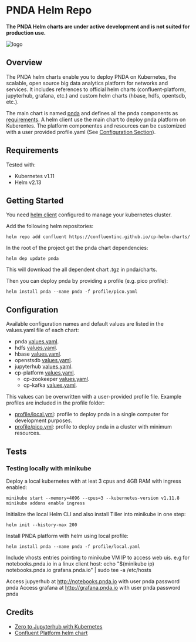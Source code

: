 # PNDA Helm Repo

**The PNDA Helm charts are under active development and is not suited for production use.**

![logo](kube-pnda_icon.png)

## Overview

The PNDA helm charts enable you to deploy PNDA on Kubernetes, the scalable, open source big data analytics platform for networks and services.
It includes references to official helm charts (confluent-platform, jupyterhub, grafana, etc.) and custom helm charts (hbase, hdfs, opentsdb, etc.).

The main chart is named [pnda](pnda) and defines all the pnda components as [requirements](pnda/requirements.yaml). A helm client use the main chart to deploy pnda platform on Kuberentes. The platform componentes and resources can be customized with a user provided profile.yaml (See [Configuration Section](#Configuration)).

## Requirements

Tested with:

- Kubernetes v1.11
- Helm v2.13

## Getting Started

You need [helm client](https://helm.sh/) configured to manage your kubernetes cluster. 

Add the following helm repositories:

```
helm repo add confluent https://confluentinc.github.io/cp-helm-charts/
```

In the root of the project get the pnda chart dependencies:

```
helm dep update pnda
```

This will download the all dependent chart .tgz in pnda/charts.

Then you can deploy pnda by providing a profile (e.g. pico profile):

```
helm install pnda --name pnda -f profile/pico.yaml
```

## Configuration

Available configuration names and default values are listed in the values.yaml file of each chart:

- pnda [values.yaml](pnda/values.yaml).
- hdfs [values.yaml](hdfs/values.yaml).
- hbase [values.yaml](hbase/values.yaml).
- openstsdb [values.yaml](opentsdb/values.yaml).
- jupyterhub [values.yaml](https://github.com/jupyterhub/zero-to-jupyterhub-k8s/blob/0.8.2/jupyterhub/values.yaml).
- cp-platform [values.yaml](https://github.com/confluentinc/cp-helm-charts/blob/master/values.yaml).
  - cp-zookeeper [values.yaml](https://github.com/confluentinc/cp-helm-charts/blob/master/charts/cp-zookeeper/values.yaml).
  - cp-kafka [values.yaml](https://github.com/confluentinc/cp-helm-charts/blob/master/charts/cp-kafka/values.yaml).

This values can be overwritten with a user-provided profile file.
Example profiles are included in the profile folder:

- [profile/local.yml](profile/local.yml): profile to deploy pnda in a single computer for development purposes.
- [profile/pico.yml](profile/local.yml): profile to deploy pnda in a cluster with minimum resources.

## Tests

### Testing locally with minikube

Deploy a local kubernetes with at leat 3 cpus and 4GB RAM with ingress enabled:

```
minikube start --memory=4096 --cpus=3 --kubernetes-version v1.11.8
minikube addons enable ingress
```

Initialize the local Helm CLI and also install Tiller into minikube in one step:

```
helm init --history-max 200
```

Install PNDA platform with helm using local profile:

```
helm install pnda --name pnda -f profile/local.yaml
```

Include vhosts entries pointing to minikube VM IP to access web uis.
e.g for notebooks.pnda.io in a linux client host:
echo "\$(minikube ip) notebooks.pnda.io grafana.pnda.io" | sudo tee -a /etc/hosts

Access jupyerhub at http://notebooks.pnda.io with user pnda password pnda
Access grafana at http://grafana.pnda.io with user pnda password pnda

## Credits

- [Zero to Jupyterhub with Kubernetes](https://zero-to-jupyterhub.readthedocs.io/en/latest/)
- [Confluent Platform helm chart](https://github.com/confluentinc/cp-helm-charts)
